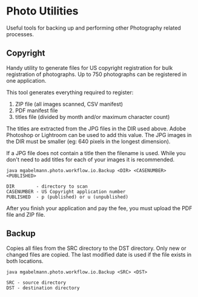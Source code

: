 # Photo Utilities
Useful tools for backing up and performing other Photography related processes.

## Copyright
Handy utility to generate files for US copyright registration for bulk registration
of photographs. Up to 750 photographs can be registered in one application.

This tool generates everything required to register:

1. ZIP file (all images scanned, CSV manifest)
2. PDF manifest file
3. titles file (divided by month and/or maximum character count)

The titles are extracted from the JPG files in the DIR used above. Adobe Photoshop
or Lightroom can be used to add this value. The JPG images in the DIR must be 
smaller (eg: 640 pixels in the longest dimension). 

If a JPG file does not contain a title then the filename is used. While you don't need 
to add titles for each of your images it is recommended.

    java mgabelmann.photo.workflow.io.Backup <DIR> <CASENUMBER> <PUBLISHED> 

    DIR        - directory to scan
    CASENUMBER - US Copyright application number
    PUBLISHED  - p (published) or u (unpublished)

After you finish your application and pay the fee, you must upload the PDF file and ZIP file.


## Backup
Copies all files from the SRC directory to the DST directory. Only new or changed files
are copied. The last modified date is used if the file exists in both locations.

    java mgabelmann.photo.workflow.io.Backup <SRC> <DST>

    SRC - source directory
    DST - destination directory

